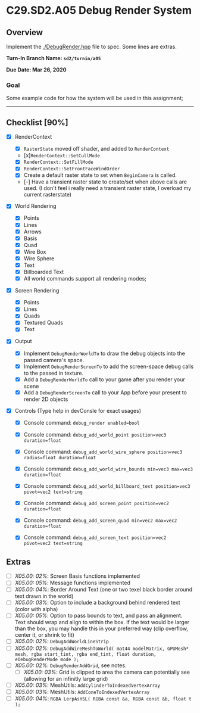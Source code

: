 C29.SD2.A05 Debug Render System
======

## Overview
Implement the [./DebugRender.hpp](./DebugRender.hpp) file to spec.  Some lines are extras. 

**Turn-In Branch Name: `sd2/turnin/a05`**

**Due Date: Mar 26, 2020**

### Goal 
Some example code for how the system will be used in this assignment;

------

## Checklist [90%]
- [x] RenderContext
    - [x] `RasterState` moved off shader, and added to `RenderContext`
    - [x]`RenderContext::SetCullMode`
    - [x]  `RenderContext::SetFillMode`
    - [x] `RenderContext::SetFrontFaceWindOrder`
    - [x] Create a default raster state to set when `BeginCamera` is called.
    - [-] Have a transient raster state to create/set when above calls are used.
    		(I don't feel i really need a transient raster state, I overload my current rasterstate)

- [x] World Rendering
    - [x] Points
    - [x] Lines
    - [x] Arrows
    - [x] Basis
    - [x] Quad
    - [x] Wire Box
    - [x] Wire Sphere
    - [x] Text
    - [x] Billboarded Text
    - [x] All world commands support all rendering modes; 

- [x] Screen Rendering
    - [x] Points
    - [x] Lines
    - [x] Quads
    - [x] Textured Quads
    - [x] Text

- [x] Output
    - [x] Implement `DebugRenderWorldTo` to draw the debug objects into the passed camera's space.
    - [x] Implement `DebugRenderScreenTo` to add the screen-space debug calls to the passed in texture.
    - [x] Add a `DebugRenderWorldTo` call to your game after you render your scene
    - [x] Add a `DebugRenderScreenTo` call to your App before your present to render 2D objects

- [x] Controls (Type help in devConsle for exact usages)
    - [x] Console command: `debug_render enabled=bool` 
    - [x] Console command: `debug_add_world_point position=vec3 duration=float`
    - [x] Console command: `debug_add_world_wire_sphere position=vec3 radius=float duration=float`
    - [x] Console command: `debug_add_world_wire_bounds min=vec3 max=vec3 duration=float`
    - [x] Console command: `debug_add_world_billboard_text position=vec3 pivot=vec2 text=string`
    - [x] Console command: `debug_add_screen_point position=vec2 duration=float`
    - [x] Console command: `debug_add_screen_quad min=vec2 max=vec2 duration=float`
    - [x] Console command: `debug_add_screen_text position=vec2 pivot=vec2 text=string`


## Extras
- [ ] *X05.00: 02%*: Screen Basis functions implemented
- [ ] *X05.00: 05%*: Message functions implemented
- [ ] *X05.00: 04%*: Border Around Text (one or two texel black border around text drawn in the world)
- [ ] *X05.00: 03%*: Option to include a background behind rendered text (color with alpha)
- [ ] *X05.00: 05%*: Option to pass bounds to text, and pass an alignment.  Text should wrap and align to within the box.  If the text would be larger than the box, you may handle this in your preferred way (clip overflow, center it, or shrink to fit)
- [ ] *X05.00: 02%*: `DebugAddWorldLineStrip`
- [ ] *X05.00: 02%*: `DebugAddWireMeshToWorld( mat44 modelMatrix, GPUMesh* mesh, rgba start_tint, rgba end_tint, float duration, eDebugRenderMode mode );` 
- [ ] *X05.00: 02%*: `DebugRenderAddGrid`, see notes.
    - [ ] *X05.00: 03%*: Grid is clipped to area the camera can potentially see (allowing for an infinitly large grid)
- [ ] *X05.00: 03%*: MeshUtils: `AddCylinderToIndexedVertexArray`
- [ ] *X05.00: 03%*: MeshUtils: `AddConeToIndexedVertexArray`
- [ ] *X05.00: 04%*: `RGBA LerpAsHSL( RGBA const &a, RGBA const &b, float t );` 
